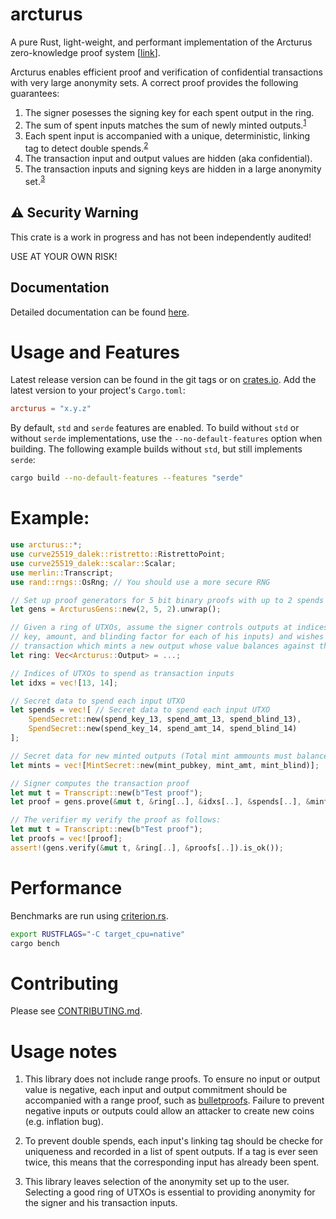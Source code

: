 # arcturus

A pure Rust, light-weight, and performant implementation of the Arcturus zero-knowledge
proof system [[link][arcturus-paper]].

Arcturus enables efficient proof and verification of confidential transactions with very large
anonymity sets. A correct proof provides the following guarantees:
1) The signer posesses the signing key for each spent output in the ring.
1) The sum of spent inputs matches the sum of newly minted outputs.<sup>[1](#usage-notes)</sup>
1) Each spent input is accompanied with a unique, deterministic, linking tag to detect double
   spends.<sup>[2](#usage-notes)</sup>
1) The transaction input and output values are hidden (aka confidential).
1) The transaction inputs and signing keys are hidden in a large anonymity set.<sup>[3](#usage-notes)</sup>

## ⚠️  Security Warning
This crate is a work in progress and has not been independently audited!

USE AT YOUR OWN RISK!

## Documentation
Detailed documentation can be found [here][docs-external].

# Usage and Features
Latest release version can be found in the git tags or on [crates.io][arcturus-crate]. Add the latest version to your project's `Cargo.toml`:
```toml
arcturus = "x.y.z"
```

By default, `std` and `serde` features are enabled. To build without `std` or without `serde`
implementations, use the `--no-default-features` option when building. The following example
builds without `std`, but still implements `serde`:
```sh
cargo build --no-default-features --features "serde"
```

# Example:
```rust
use arcturus::*;
use curve25519_dalek::ristretto::RistrettoPoint;
use curve25519_dalek::scalar::Scalar;
use merlin::Transcript;
use rand::rngs::OsRng; // You should use a more secure RNG

// Set up proof generators for 5 bit binary proofs with up to 2 spends in a proof.
let gens = ArcturusGens::new(2, 5, 2).unwrap();

// Given a ring of UTXOs, assume the signer controls outputs at indices 13 & 14 (signer knows spend
// key, amount, and blinding factor for each of his inputs) and wishes to spend those inputs in a
// transaction which mints a new output whose value balances against the inputs:
let ring: Vec<Arcturus::Output> = ...;

// Indices of UTXOs to spend as transaction inputs
let idxs = vec![13, 14];

// Secret data to spend each input UTXO
let spends = vec![ // Secret data to spend each input UTXO
    SpendSecret::new(spend_key_13, spend_amt_13, spend_blind_13),
    SpendSecret::new(spend_key_14, spend_amt_14, spend_blind_14)
];

// Secret data for new minted outputs (Total mint ammounts must balance total input ammounts).
let mints = vec![MintSecret::new(mint_pubkey, mint_amt, mint_blind)];

// Signer computes the transaction proof
let mut t = Transcript::new(b"Test proof");
let proof = gens.prove(&mut t, &ring[..], &idxs[..], &spends[..], &mints[..]).unwrap();

// The verifier my verify the proof as follows:
let mut t = Transcript::new(b"Test proof");
let proofs = vec![proof];
assert!(gens.verify(&mut t, &ring[..], &proofs[..]).is_ok());
```

# Performance
Benchmarks are run using [criterion.rs][criterion-crate].
```sh
export RUSTFLAGS="-C target_cpu=native"
cargo bench
```

# Contributing
Please see [CONTRIBUTING.md][contributing].

# Usage notes
1) This library does not include range proofs. To ensure no input or output value is
negative, each input and output commitment should be accompanied with a range proof, such as
[bulletproofs][bulletproofs-crate]. Failure to prevent negative inputs or outputs
could allow an attacker to create new coins (e.g. inflation bug).

2) To prevent double spends, each input's linking tag should be checke for uniqueness and
recorded in a list of spent outputs. If a tag is ever seen twice, this means that the
corresponding input has already been spent.

3) This library leaves selection of the anonymity set up to the user. Selecting a good
ring of UTXOs is essential to providing anonymity for the signer and his transaction inputs.


[arcturus-paper]: https://eprint.iacr.org/2020/312
[arcturus-crate]: https://crates.io/crates/arcturus
[docs-external]: https://docs.rs/arcturus
[bulletproofs-crate]: https://crates.io/crates/bulletproofs
[criterion-crate]: https://crates.io/crates/criterion
[contributing]: https://github.com/cargodog/arcturus/blob/master/CONTRIBUTING.md
